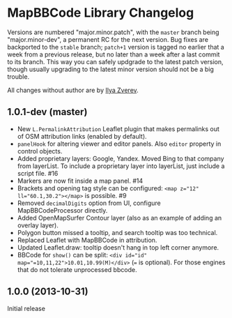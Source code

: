 # MapBBCode Library Changelog

Versions are numbered "major.minor.patch", with the `master` branch being "major.minor-dev", a permanent RC for the next version. Bug fixes are backported to the `stable` branch; `patch+1` version is tagged no earlier that a week from a previous release, but no later than a week after a last commit to its branch. This way you can safely updgrade to the latest patch version, though usually upgrading to the latest minor version should not be a big trouble.

All changes without author are by [Ilya Zverev](https://github.com/Zverik).

## 1.0.1-dev (master)

* New `L.PermalinkAttribution` Leaflet plugin that makes permalinks out of OSM attribution links (enabled by default).
* `panelHook` for altering viewer and editor panels. Also `editor` property in control objects.
* Added proprietary layers: Google, Yandex. Moved Bing to that company from layerList. To include a proprietary layer into layerList, just include a script file. #16
* Markers are now fit inside a map panel. #14
* Brackets and opening tag style can be configured: `<map z="12" ll="60.1,30.2"></map>` is possible. #9
* Removed `decimalDigits` option from UI, configure MapBBCodeProcessor directly.
* Added OpenMapSurfer Contour layer (also as an example of adding an overlay layer).
* Polygon button missed a tooltip, and search tooltip was too technical.
* Replaced Leaflet with MapBBCode in attribution.
* Updated Leaflet.draw: tooltip doesn't hang in top left corner anymore.
* BBCode for `show()` can be split: `<div id="id" map="=10,11,22">10.01,10.99(M)</div>` (`=` is optional). For those engines that do not tolerate unprocessed bbcode.

## 1.0.0 (2013-10-31)

Initial release
